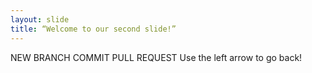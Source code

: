 ```yaml
---
layout: slide
title: “Welcome to our second slide!”
---
```

NEW BRANCH COMMIT PULL REQUEST
Use the left arrow to go back!
